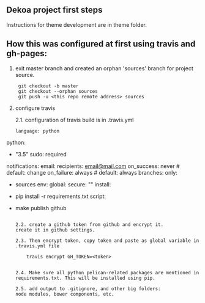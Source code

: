 ## Dekoa project first steps

Instructions for theme development are in theme folder.


## How this was configured at first using travis and gh-pages:

1. exit master branch and created an orphan 'sources' branch for project source.
    
    	git checkout -b master
        git checkout --orphan sources
        git push -u <this repo remote address> sources

2. configure travis

    2.1. configuration of travis build is in .travis.yml
    
    ```
    language: python
python:
  - "3.5"
sudo: required

notifications:
  email:
    recipients:
      email@mail.com
    on_success: never # default: change
    on_failure: always # default: always
branches:
  only:
  - sources
env:
  global:
    secure: "<paste here encryption result>"
install:
- pip install -r requirements.txt
script:
- make publish github

    ```
	
	2.2. create a github token from github and encrypt it.
	create it in github settings. 
	
	2.3. Then encrypt token, copy token and paste as global variable in .travis.yml file

		travis encrypt GH_TOKEN=<token>


    2.4. Make sure all python pelican-related packages are mentioned in requirements.txt. This will be installed using pip.

	2.5. add output to .gitignore, and other big folders: 
	node modules, bower components, etc.
